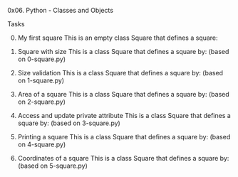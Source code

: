 0x06. Python - Classes and Objects

Tasks

0. My first square
This is an empty class Square that defines a square:

1. Square with size
This is a class Square that defines a square by: (based on 0-square.py)

2. Size validation
This is a class Square that defines a square by: (based on 1-square.py)

3. Area of a square
This is a class Square that defines a square by: (based on 2-square.py)

4. Access and update private attribute
This is a class Square that defines a square by: (based on 3-square.py)

5. Printing a square
This is a class Square that defines a square by: (based on 4-square.py)

6. Coordinates of a square
This is a class Square that defines a square by: (based on 5-square.py)
